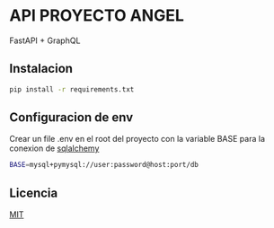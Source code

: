 # API PROYECTO ANGEL

FastAPI + GraphQL

## Instalacion

```bash
pip install -r requirements.txt
```

## Configuracion de env

Crear un file .env en el root del proyecto con la variable BASE para la conexion de [sqlalchemy](https://pypi.org/project/SQLAlchemy/)

```bash
BASE=mysql+pymysql://user:password@host:port/db
```


## Licencia
[MIT](https://github.com/parisote/api_angel/blob/develop/LICENSE.md)
